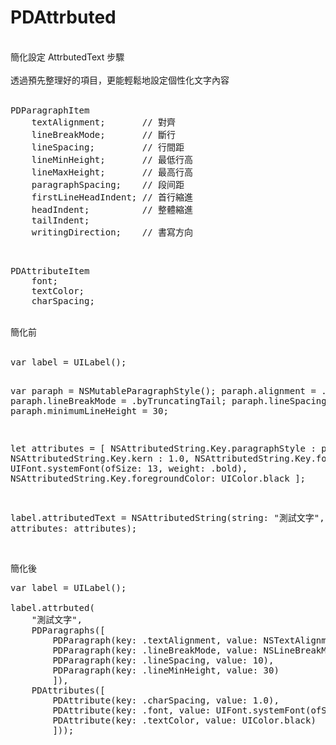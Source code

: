 # PDAttrbuted<br/>
<br/>
簡化設定 AttrbutedText 步驟<br/>
<br/>
透過預先整理好的項目，更能輕鬆地設定個性化文字內容<br/>
<br/>
<pre>
PDParagraphItem
    textAlignment;       // 對齊
    lineBreakMode;       // 斷行
    lineSpacing;         // 行間距
    lineMinHeight;       // 最低行高
    lineMaxHeight;       // 最高行高
    paragraphSpacing;    // 段间距
    firstLineHeadIndent; // 首行縮進
    headIndent;          // 整體縮進
    tailIndent;
    writingDirection;    // 書寫方向
</pre>
<br/>
<pre>
PDAttributeItem
    font;
    textColor;
    charSpacing;
</pre>
<br/>
簡化前<br/>
<br/>
<pre>
var label = UILabel();

var paraph = NSMutableParagraphStyle();
paraph.alignment         = .left;
paraph.lineBreakMode     = .byTruncatingTail;
paraph.lineSpacing       = 10;
paraph.minimumLineHeight = 30;

let attributes = [
    NSAttributedString.Key.paragraphStyle : paraph,
    NSAttributedString.Key.kern           : 1.0,
    NSAttributedString.Key.font           : UIFont.systemFont(ofSize: 13, weight: .bold),
    NSAttributedString.Key.foregroundColor: UIColor.black
];

label.attributedText = NSAttributedString(string: "測試文字", attributes: attributes);
</pre>
<br/>
簡化後<br/>
<pre>
var label = UILabel();

label.attrbuted(
    "測試文字",
    PDParagraphs([
        PDParagraph(key: .textAlignment, value: NSTextAlignment.left),
        PDParagraph(key: .lineBreakMode, value: NSLineBreakMode.byTruncatingTail),
        PDParagraph(key: .lineSpacing, value: 10),
        PDParagraph(key: .lineMinHeight, value: 30)
        ]),
    PDAttributes([
        PDAttribute(key: .charSpacing, value: 1.0),
        PDAttribute(key: .font, value: UIFont.systemFont(ofSize: 13, weight: .bold)),
        PDAttribute(key: .textColor, value: UIColor.black)
        ]));
</pre>
